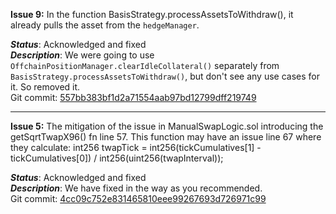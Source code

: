 **Issue 9:**
In the function BasisStrategy.processAssetsToWithdraw(), it already pulls the asset from the `hedgeManager`.

**_Status_**: Acknowledged and fixed <br>
**_Description_**: We were going to use `OffchainPositionManager.clearIdleCollateral()` separately from `BasisStrategy.processAssetsToWithdraw()`, but don't see any use cases for it. So removed it. <br>
Git commit: [557bb383bf1d2a71554aab97bd12799dff219749](https://github.com/Logarithm-Labs/managed_basis/commit/557bb383bf1d2a71554aab97bd12799dff219749)

---

**Issue 5:**
The mitigation of the issue in ManualSwapLogic.sol introducing the getSqrtTwapX96() fn line 57. This function may have an issue line 67 where they calculate:
int256 twapTick = int256(tickCumulatives[1] - tickCumulatives[0]) / int256(uint256(twapInterval));

**_Status_**: Acknowledged and fixed <br>
**_Description_**: We have fixed in the way as you recommended. <br>
Git commit: [4cc09c752e831465810eee99267693d726971c99](https://github.com/Logarithm-Labs/managed_basis/commit/4cc09c752e831465810eee99267693d726971c99)
